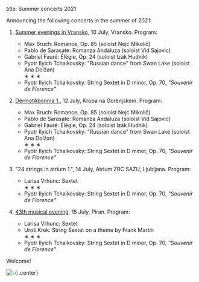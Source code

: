 title: Summer concerts 2021

Announcing the following concerts in the summer of 2021:

1.  [Summer evenings in Vransko](https://zkts-vransko.si/kultura/vranski-kulturni-veceri-ozivimo-kulturno-dediscino/), 10 July, Vransko.
    Program:

    * Max Bruch: Romance, Op. 85 (soloist Nejc Mikolič)
    * Pablo de Sarasate: Romanza Andaluza (soloist Vid Sajovic)
    * Gabriel Fauré: Élégie, Op. 24 (soloist Izak Hudnik)
    * Pyotr Ilyich Tchaikovsky: "Russian dance" from Swan Lake (soloist Ana Dolžan)
      <br>∗ ∗ ∗
    * Pyotr Ilyich Tchaikovsky: String Sextet in D minor, Op. 70, _"Souvenir de Florence"_

2.  [DermotAbonma 1.](https://kultura-kropa.si/dermotabonma/), 12 July, Kropa na Gorenjskem.
    Program:

    * Max Bruch: Romance, Op. 85 (soloist Nejc Mikolič)
    * Pablo de Sarasate: Romanza Andaluza (soloist Vid Sajovic)
    * Gabriel Fauré: Élégie, Op. 24 (soloist Izak Hudnik)
    * Pyotr Ilyich Tchaikovsky: "Russian dance" from Swan Lake (soloist Ana Dolžan)
      <br>∗ ∗ ∗
    * Pyotr Ilyich Tchaikovsky: String Sextet in D minor, Op. 70, _"Souvenir de Florence"_

3.  "24 strings in atrium 1.", 14 July, Atrium ZRC SAZU, Ljubljana.
    Program:
    * Larisa Vrhunc: Sextet
      <br>∗ ∗ ∗
    * Pyotr Ilyich Tchaikovsky: String Sextet in D minor, Op. 70, _"Souvenir de Florence"_

4.  [43th musical evening](https://www.avditorij.si/si/program/glasba/43-piranski-glasbeni-veceri-slovenski-godalni-sekstet), 15 July, Piran.
    Program:
    * Larisa Vrhunc: Sextet
    * Uroš Krek: String Sextet on a theme by Frank Martin
      <br>∗ ∗ ∗
    * Pyotr Ilyich Tchaikovsky: String Sextet in D minor, Op. 70, _"Souvenir de Florence"_

Welcome!

![-](https://picsum.photos/600/400?random){:.center}
